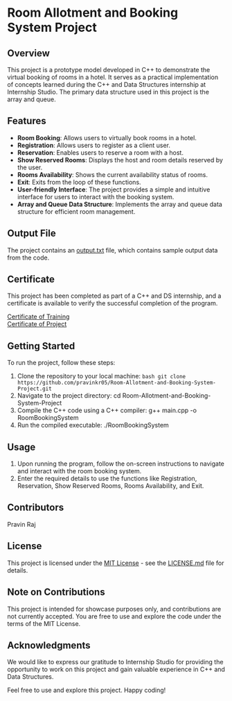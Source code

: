 # Room Allotment and Booking System Project

## Overview

This project is a prototype model developed in C++ to demonstrate the virtual booking of rooms in a hotel. It serves as a practical implementation of concepts learned during the C++ and Data Structures internship at Internship Studio. The primary data structure used in this project is the array and queue.

## Features

- **Room Booking**: Allows users to virtually book rooms in a hotel.
- **Registration**: Allows users to register as a client user.
- **Reservation**: Enables users to reserve a room with a host.
- **Show Reserved Rooms**: Displays the host and room details reserved by the user.
- **Rooms Availability**: Shows the current availability status of rooms.
- **Exit**: Exits from the loop of these functions.
- **User-friendly Interface**: The project provides a simple and intuitive interface for users to interact with the booking system.
- **Array and Queue Data Structure**: Implements the array and queue data structure for efficient room management.

## Output File

The project contains an [output.txt](output.txt) file, which contains sample output data from the code.

## Certificate

This project has been completed as part of a C++ and DS internship, and a certificate is available to verify the successful completion of the program.

[Certificate of Training](training_certificate.pdf) <br/>
[Certificate of Project](project_certificate.pdf)

## Getting Started

To run the project, follow these steps:

1. Clone the repository to your local machine: `bash git clone https://github.com/pravinkr05/Room-Allotment-and-Booking-System-Project.git`
2. Navigate to the project directory: cd Room-Allotment-and-Booking-System-Project
3. Compile the C++ code using a C++ compiler: g++ main.cpp -o RoomBookingSystem
4. Run the compiled executable: ./RoomBookingSystem

## Usage

1. Upon running the program, follow the on-screen instructions to navigate and interact with the room booking system.
2. Enter the required details to use the functions like Registration, Reservation, Show Reserved Rooms, Rooms Availability, and Exit.

## Contributors

Pravin Raj

## License

This project is licensed under the [MIT License](https://opensource.org/license/mit/) - see the [LICENSE.md](LICENSE.md) file for details.

## Note on Contributions

This project is intended for showcase purposes only, and contributions are not currently accepted. You are free to use and explore the code under the terms of the MIT License.

## Acknowledgments

We would like to express our gratitude to Internship Studio for providing the opportunity to work on this project and gain valuable experience in C++ and Data Structures.

Feel free to use and explore this project. Happy coding!
